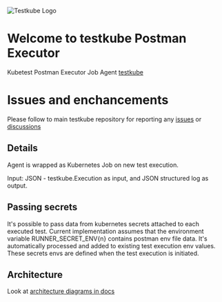 ![Testkube Logo](https://raw.githubusercontent.com/kubeshop/testkube/main/assets/testkube-color-gray.png)
                                                           
# Welcome to testkube Postman Executor

Kubetest Postman Executor Job Agent [testkube](https://testkube.io)

# Issues and enchancements 

Please follow to main testkube repository for reporting any [issues](https://github.com/kubeshop/testkube/issues) or [discussions](https://github.com/kubeshop/testkube/discussions)

## Details 

Agent is wrapped as Kubernetes Job on new test execution.

Input: JSON - testkube.Execution as input, and JSON structured log as output.

## Passing secrets
It's possible to pass data from kubernetes secrets attached to each executed test.
Current implementation assumes that the environment variable RUNNER_SECRET_ENV{n} contains postman env file data.
It's automatically processed and added to existing test execution env values.
These secrets envs are defined when the test execution is initiated.

## Architecture

Look at [architecture diagrams in docs](https://docs.testkube.io/articles/architecture)
